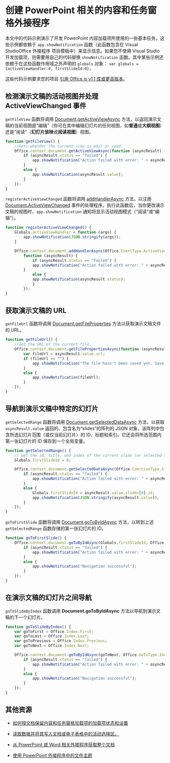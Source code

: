 
# 创建 PowerPoint 相关的内容和任务窗格外接程序

本文中的代码示例演示了开发 PowerPoint 内容加载项所使用的一些基本任务。这些示例都依赖于  `app.showNotification` 函数（此函数包含在 Visual StudioOffice 外接程序 项目模板中）来显示信息。如果您不使用 Visual Studio 开发加载项，则需要用自己的代码替换 `showNotification` 函数。其中某些示例还依赖于在这些函数作用域之外声明的 `globals` 对象： `var globals = {activeViewHandler:0, firstSlideId:0};`

这些代码示例要求您的项目 [引用 Office.js v1.1 库或更高版本](../../docs/develop/referencing-the-javascript-api-for-office-library-from-its-cdn.md)。


## 检测演示文稿的活动视图并处理 ActiveViewChanged 事件

`getFileView` 函数将调用 [Document.getActiveViewAsync](../../reference/shared/document.getactiveviewasync.md) 方法，以返回演示文稿的当前视图是“编辑”（你可在其中编辑幻灯片的任何视图，如**普通**或**大纲视图**）还是“阅读”（**幻灯片放映**或**阅读视图**）视图。


```js
function getFileView() {
    //Gets whether the current view is edit or read.
    Office.context.document.getActiveViewAsync(function (asyncResult) {
        if (asyncResult.status == "failed") {
            app.showNotification("Action failed with error: " + asyncResult.error.message);
        }
        else {
            app.showNotification(asyncResult.value);
        }
    });
}
```

`registerActiveViewChanged` 函数将调用 [addHandlerAsync](../../reference/shared/document.addhandlerasync.md) 方法，以注册 [Document.ActiveViewChanged](../../reference/shared/document.activeviewchanged.md) 事件的处理程序。执行此函数后，当你更改演示文稿的视图时，`app.showNotification` 通知将显示活动视图模式（“阅读”或“编辑”）。




```js
function registerActiveViewChanged() {
    Globals.activeViewHandler = function (args) {
        app.showNotification(JSON.stringify(args));
    }

    Office.context.document.addHandlerAsync(Office.EventType.ActiveViewChanged, Globals.activeViewHandler, 
        function (asyncResult) {
            if (asyncResult.status == "failed") {
            app.showNotification("Action failed with error: " + asyncResult.error.message);
        }
            else {
            app.showNotification(asyncResult.status);
            }
        });
}
```


## 获取演示文稿的 URL

`getFileUrl` 函数将调用 [Document.getFileProperties](../../reference/shared/document.getfilepropertiesasync.md) 方法以获取演示文稿文件的 URL。


```js
function getFileUrl() {
    //Get the URL of the current file.
    Office.context.document.getFilePropertiesAsync(function (asyncResult) {
        var fileUrl = asyncResult.value.url;
        if (fileUrl == "") {
            app.showNotification("The file hasn't been saved yet. Save the file and try again");
        }
        else {
            app.showNotification(fileUrl);
        }
    });
}
```


## 导航到演示文稿中特定的幻灯片

`getSelectedRange` 函数将调用 [Document.getSelectedDataAsync](../../reference/shared/document.getselecteddataasync.md) 方法，以获取 `asyncResult.value` 返回的、包含名为“slides”的阵列的 JSON 对象，该阵列中包含所选幻灯片范围（或仅当前幻灯片）的 ID、标题和索引。它还会将所选范围内第一张幻灯片的 ID 保存到一个全局变量。


```js
function getSelectedRange() {
    // Get the id, title, and index of the current slide (or selected slides) and store the first slide id */
    Globals.firstSlideId = 0;

    Office.context.document.getSelectedDataAsync(Office.CoercionType.SlideRange, function (asyncResult) {
        if (asyncResult.status == "failed") {
            app.showNotification("Action failed with error: " + asyncResult.error.message);
        }
        else {
            Globals.firstSlideId = asyncResult.value.slides[0].id;
            app.showNotification(JSON.stringify(asyncResult.value));
        }
    });
}
```

`goToFirstSlide` 函数将调用 [Document.goToByIdAsync](../../reference/shared/document.gotobyidasync.md) 方法，以转到上述 `getSelectedRange` 函数存储的第一张幻灯片的 ID。




```js
function goToFirstSlide() {
    Office.context.document.goToByIdAsync(Globals.firstSlideId, Office.GoToType.Slide, function (asyncResult) {
        if (asyncResult.status == "failed") {
            app.showNotification("Action failed with error: " + asyncResult.error.message);
        }
        else {
            app.showNotification("Navigation successful");
        }
    });
}
```


## 在演示文稿的幻灯片之间导航

`goToSlideByIndex` 函数调用 **Document.goToByIdAsync** 方法以导航到演示文稿的下一个幻灯片。


```js
function goToSlideByIndex() {
    var goToFirst = Office.Index.First;
    var goToLast = Office.Index.Last;
    var goToPrevious = Office.Index.Previous;
    var goToNext = Office.Index.Next;

    Office.context.document.goToByIdAsync(goToNext, Office.GoToType.Index, function (asyncResult) {
        if (asyncResult.status == "failed") {
            app.showNotification("Action failed with error: " + asyncResult.error.message);
        }
        else {
            app.showNotification("Navigation successful");
        }
    });
}
```




## 其他资源

- [如何按文档保留内容和任务窗格加载项的加载项状态和设置](../../docs/develop/persisting-add-in-state-and-settings.md#how-to-save-add-in-state-and-settings-per-document-for-content-and-task-pane-add-ins)

- [读取数据并将其写入文档或电子表格中的活动选择区。](../../docs/develop/read-and-write-data-to-the-active-selection-in-a-document-or-spreadsheet.md)
    
- [从 PowerPoint 或 Word 相关外接程序获取整个文档](../../docs/develop/get-the-whole-document-from-an-add-in-for-powerpoint-or-word.md)
    
- [使用 PowerPoint 外接程序中的文件主题](../powerpoint/use-document-themes-in-your-powerpoint-add-ins.md)
    
